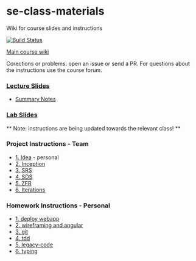 # se-class-materials
Wiki for course slides and instructions 

[![Build Status](https://travis-ci.com/jce-il/se-class-materials.svg?token=A32fEPgKUvjwnDqzT4qn&branch=master)](https://travis-ci.com/jce-il/se-class-materials)

[Main course wiki](https://github.com/jce-il/se-class/wiki)

Corections or problems: open an issue or send a PR. For questions about the instructions use the course forum.

### [Lecture Slides](lecture/)
- [Summary Notes](Lecture%20Summary/)

### [Lab Slides](lab/)

** Note: instructions are being updated towards the relevant class! **

### Project Instructions - Team
  - [1. Idea](docs/team/proj1-idea.md) - personal
  - [2. Inception](docs/team/proj2-inception.md)
  - [3. SRS](docs/team/proj3-srs.md)
  - [4. SDS](docs/team/proj4-sds.md)
  - [5. ZFR](docs/team/proj5-zfr.md)
  - [6. Iterations](docs/team/proj6-iterations.md)

### Homework Instructions - Personal
  - [1. deploy webapp](docs/personal/hw1-deploy-webapp.md)
  - [2. wireframing and angular](docs/personal/hw2-wireframing-angular.md)
  - [3. git](docs/personal/hw3-git.md)
  - [4. tdd](docs/personal/hw4-tdd.md)
  - [5. legacy-code](docs/personal/hw5-legacy.md)
  - [6. typing](docs/personal/hw6-typing.md) 

<object data="/blob/master/invitation.pdf" type="application/pdf" width="100%" height="100%">
